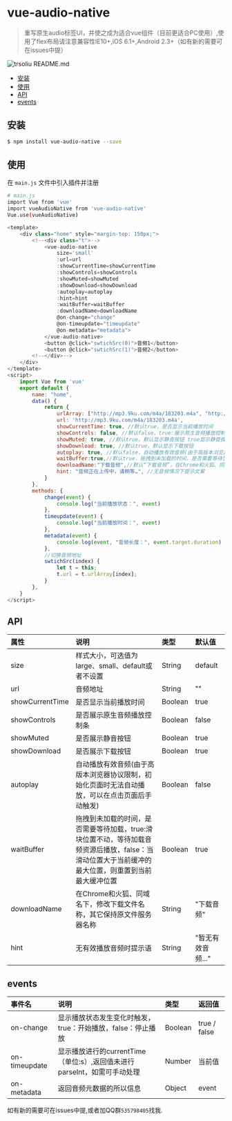 # vue-audio-native
> 重写原生audio标签UI，并使之成为适合vue组件（目前更适合PC使用）,使用了flex布局请注意兼容性IE10+,iOS 6.1+,Android 2.3+（如有新的需要可在issues中提）
 
 
 ![trsoliu README.md](https://user-gold-cdn.xitu.io/2019/9/29/16d7bfa8fc4f1a79)


- [安装](#install)
- [使用](#use)
- [API](#API)
- [events](#events)


## <span id="install">安装</span>

``` bash
$ npm install vue-audio-native --save
```
## <span id="use">使用</span>

在 `main.js` 文件中引入插件并注册

``` bash
# main.js
import Vue from 'vue'
import vueAudioNative from 'vue-audio-native'
Vue.use(vueAudioNative)
```

``` js
<template>
	<div class="home" style="margin-top: 150px;">
		<!--<div class="t">-->
			<vue-audio-native 
				size='small'
				:url=url 
				:showCurrentTime=showCurrentTime 
				:showControls=showControls 
				:showMuted=showMuted
				:showDownload=showDownload 
				:autoplay=autoplay 
				:hint=hint 
				:waitBuffer=waitBuffer
				:downloadName=downloadName
				@on-change="change" 
				@on-timeupdate="timeupdate" 
				@on-metadata="metadata">
			</vue-audio-native>
			<button @click="swtichSrc(0)">音频1</button>
			<button @click="swtichSrc(1)">音频2</button>
		<!--</div>-->
	</div>
</template>
<script>
	import Vue from 'vue'
	export default {
		name: "home",
		data() {
			return {
				urlArray: ["http://mp3.9ku.com/m4a/183203.m4a", "http://www.170mv.com/kw/other.web.rh01.sycdn.kuwo.cn/resource/n3/21/19/3413654131.mp3"], //演示路径
				url: 'http://mp3.9ku.com/m4a/183203.m4a',
				showCurrentTime: true, //默认true，是否显示当前播放时间
				showControls: false, //默认false，true:展示原生音频播放控制条，false：展示模拟播放控制条
				showMuted: true, //默认true，默认显示静音按钮 true显示静音按钮
				showDownload: true, //默认true，默认显示下载按钮
				autoplay: true, //默认false，自动播放有效音频(由于高版本浏览器协议限制，初始化页面时无法自动播放，可以在点击页面后手动触发)
				waitBuffer:true,//默认true，拖拽到未加载的时间，是否需要等待加载，true:滑块位置不动，等待加载音频资源后播放，false：当滑动位置大于当前缓冲的最大位置，则重置到当前最大缓冲位置
				downloadName:"下载音频",//默认“下载音频”，在Chrome和火狐、同域名下，修改下载文件名称，其它保持原文件服务器名称
				hint: "音频正在上传中，请稍等…", //无音频情况下提示文案
			}
		},
		methods: {
			change(event) {
				console.log("当前播放状态：", event)
			},
			timeupdate(event) {
				console.log("当前播放时间：", event)
			},
			metadata(event) {
				console.log(event, "音频长度：", event.target.duration)
			},
			//切换音频地址
			swtichSrc(index) {
				let t = this;
				t.url = t.urlArray[index];
			}
		},
	}
</script>
```

## <span id="API">API</span>

| 属性 | 说明 | 类型 | 默认值 |
| :------ | :---------  | :--------- | :-----|
| size | 样式大小，可选值为large、small、default或者不设置 | String | default |
| url | 音频地址 | String | "" |
| showCurrentTime | 是否显示当前播放时间 | Boolean | true |
| showControls | 是否展示原生音频播放控制条 | Boolean | false |
| showMuted | 是否展示静音按钮 | Boolean | true |
| showDownload | 是否展示下载按钮 | Boolean | true |
| autoplay | 自动播放有效音频(由于高版本浏览器协议限制，初始化页面时无法自动播放，可以在点击页面后手动触发) | Boolean | false |
| waitBuffer | 拖拽到未加载的时间，是否需要等待加载，true:滑块位置不动，等待加载音频资源后播放，false：当滑动位置大于当前缓冲的最大位置，则重置到当前最大缓冲位置 | Boolean | true |
| downloadName | 在Chrome和火狐、同域名下，修改下载文件名称，其它保持原文件服务器名称 | String | "下载音频" |
| hint | 无有效播放音频时提示语 | String | "暂无有效音频..." |

## <span id="events">events</span>

| 事件名 | 说明 | 类型 | 返回值 |
| :------ | :--------- | :-----| :-----|
| on-change | 显示播放状态发生变化时触发，true：开始播放，false：停止播放 | Boolean | true / false |
| on-timeupdate | 显示播放进行的currentTime（单位:s）,返回值未进行parseInt，如需可手动处理 | Number | 当前值 |
| on-metadata | 返回音频元数据的所以信息 | Object | event |


如有新的需要可在issues中提,或者加QQ群`535798405`找我.